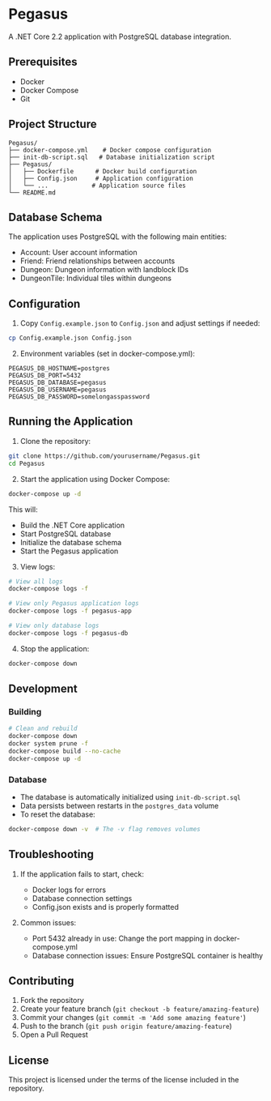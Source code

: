 # Pegasus

A .NET Core 2.2 application with PostgreSQL database integration.

## Prerequisites

- Docker
- Docker Compose
- Git

## Project Structure

```
Pegasus/
├── docker-compose.yml    # Docker compose configuration
├── init-db-script.sql   # Database initialization script
├── Pegasus/            
│   ├── Dockerfile      # Docker build configuration
│   ├── Config.json     # Application configuration
│   └── ...            # Application source files
└── README.md
```

## Database Schema

The application uses PostgreSQL with the following main entities:
- Account: User account information
- Friend: Friend relationships between accounts
- Dungeon: Dungeon information with landblock IDs
- DungeonTile: Individual tiles within dungeons

## Configuration

1. Copy `Config.example.json` to `Config.json` and adjust settings if needed:
```bash
cp Config.example.json Config.json
```

2. Environment variables (set in docker-compose.yml):
```
PEGASUS_DB_HOSTNAME=postgres
PEGASUS_DB_PORT=5432
PEGASUS_DB_DATABASE=pegasus
PEGASUS_DB_USERNAME=pegasus
PEGASUS_DB_PASSWORD=somelongasspassword
```

## Running the Application

1. Clone the repository:
```bash
git clone https://github.com/yourusername/Pegasus.git
cd Pegasus
```

2. Start the application using Docker Compose:
```bash
docker-compose up -d
```

This will:
- Build the .NET Core application
- Start PostgreSQL database
- Initialize the database schema
- Start the Pegasus application

3. View logs:
```bash
# View all logs
docker-compose logs -f

# View only Pegasus application logs
docker-compose logs -f pegasus-app

# View only database logs
docker-compose logs -f pegasus-db
```

4. Stop the application:
```bash
docker-compose down
```

## Development

### Building
```bash
# Clean and rebuild
docker-compose down
docker system prune -f
docker-compose build --no-cache
docker-compose up -d
```

### Database
- The database is automatically initialized using `init-db-script.sql`
- Data persists between restarts in the `postgres_data` volume
- To reset the database:
```bash
docker-compose down -v  # The -v flag removes volumes
```

## Troubleshooting

1. If the application fails to start, check:
   - Docker logs for errors
   - Database connection settings
   - Config.json exists and is properly formatted

2. Common issues:
   - Port 5432 already in use: Change the port mapping in docker-compose.yml
   - Database connection issues: Ensure PostgreSQL container is healthy

## Contributing

1. Fork the repository
2. Create your feature branch (`git checkout -b feature/amazing-feature`)
3. Commit your changes (`git commit -m 'Add some amazing feature'`)
4. Push to the branch (`git push origin feature/amazing-feature`)
5. Open a Pull Request

## License

This project is licensed under the terms of the license included in the repository. 